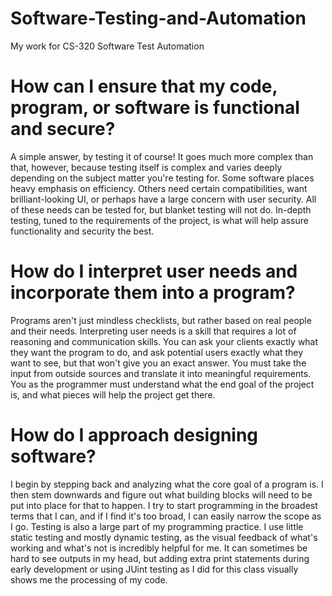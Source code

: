 # Software-Testing-and-Automation
My work for CS-320 Software Test Automation

# How can I ensure that my code, program, or software is functional and secure?
A simple answer, by testing it of course! It goes much more complex than that, however, because testing itself is complex and varies deeply depending on the subject matter you're testing for. Some software places heavy emphasis on efficiency. Others need certain compatibilities, want brilliant-looking UI, or perhaps have a large concern with user security. All of these needs can be tested for, but blanket testing will not do. In-depth testing, tuned to the requirements of the project, is what will help assure functionality and security the best.
# How do I interpret user needs and incorporate them into a program?
Programs aren't just mindless checklists, but rather based on real people and their needs. Interpreting user needs is a skill that requires a lot of reasoning and communication skills. You can ask your clients exactly what they want the program to do, and ask potential users exactly what they want to see, but that won't give you an exact answer. You must take the input from outside sources and translate it into meaningful requirements. You as the programmer must understand what the end goal of the project is, and what pieces will help the project get there. 
# How do I approach designing software?
I begin by stepping back and analyzing what the core goal of a program is. I then stem downwards and figure out what building blocks will need to be put into place for that to happen. I try to start programming in the broadest terms that I can, and if I find it's too broad, I can easily narrow the scope as I go. Testing is also a large part of my programming practice. I use little static testing and mostly dynamic testing, as the visual feedback of what's working and what's not is incredibly helpful for me. It can sometimes be hard to see outputs in my head, but adding extra print statements during early development or using JUint testing as I did for this class visually shows me the processing of my code.
